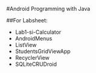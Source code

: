 #Android Programming with Java

##For Labsheet: 
- Lab1-si-Calculator
- AndroidMenus
- ListView
- StudentsGridViewApp
- RecyclerView
- SQLiteCRUDroid
